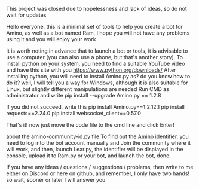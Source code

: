 This project was closed due to hopelessness and lack of ideas, so do not wait for updates

Hello everyone, this is a minimal set of tools to help you create a bot for Amino, as well as a bot named Ram, I hope you will not have any problems using it and you will enjoy your work

It is worth noting in advance that to launch a bot or tools, it is advisable to use a computer (you can also use a phone, but that's another story).
To install python on your system, you need to find a suitable YouTube video and have this site with you https://www.python.org/downloads/
After installing python, you will need to install Amino.py
as? do you know how to do it? well, I will tell you a way for Windows, although it is also suitable for Linux, but slightly different manipulations are needed
Run CMD as administrator and write
pip install --upgrade Amino.py == 1.2.8

If you did not succeed, write this
pip install Amino.py==1.2.12.1
pip install requests==2.24.0
pip install websocket_client==0.57.0

That's it! now just move the code file to the cmd line and click Enter!

about the amino-community-id.py file To find out the Amino identifier, you need to log into the bot account manually and Join the community where it will work, and then, launch Lear.py, the identifier will be displayed in the console, upload it to Ram.py or your bot, and launch the bot, done

If you have any ideas / questions / suggestions / problems, then write to me either on Discord or here on github, and remember, I only have two hands! so wait, sooner or later I will answer you
